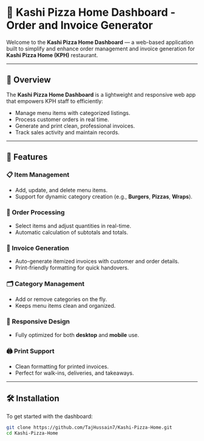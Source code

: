 # 🍕 Kashi Pizza Home Dashboard - Order and Invoice Generator

Welcome to the **Kashi Pizza Home Dashboard** — a web-based application built to simplify and enhance order management and invoice generation for **Kashi Pizza Home (KPH)** restaurant.

---

## 🚀 Overview

The **Kashi Pizza Home Dashboard** is a lightweight and responsive web app that empowers KPH staff to efficiently:

- Manage menu items with categorized listings.
- Process customer orders in real time.
- Generate and print clean, professional invoices.
- Track sales activity and maintain records.

---

## 🎯 Features

### 📋 Item Management
- Add, update, and delete menu items.
- Support for dynamic category creation (e.g., **Burgers**, **Pizzas**, **Wraps**).

### 🛒 Order Processing
- Select items and adjust quantities in real-time.
- Automatic calculation of subtotals and totals.

### 🧾 Invoice Generation
- Auto-generate itemized invoices with customer and order details.
- Print-friendly formatting for quick handovers.

### 🗂 Category Management
- Add or remove categories on the fly.
- Keeps menu items clean and organized.

### 📱 Responsive Design
- Fully optimized for both **desktop** and **mobile** use.

### 🖨 Print Support
- Clean formatting for printed invoices.
- Perfect for walk-ins, deliveries, and takeaways.

---

## 🛠 Installation

To get started with the dashboard:

```bash
git clone https://github.com/TajHussain7/Kashi-Pizza-Home.git
cd Kashi-Pizza-Home
